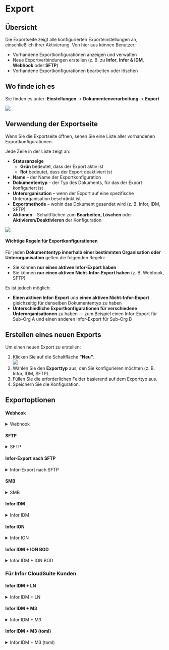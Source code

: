 # Export

## Übersicht

Die Exportseite zeigt alle konfigurierten Exporteinstellungen an, einschließlich ihrer Aktivierung. Von hier aus können Benutzer:

* Vorhandene Exportkonfigurationen anzeigen und verwalten
* Neue Exportverbindungen erstellen (z. B. zu **Infor**, **Infor & IDM**, **Webhook** oder **SFTP**)
* Vorhandene Exportkonfigurationen bearbeiten oder löschen

## Wo finde ich es

Sie finden es unter: **Einstellungen** → **Dokumentenverarbeitung** → **Export**

![](https://docs.docbits.com/~gitbook/image?url=https%3A%2F%2F578966019-files.gitbook.io%2F%7E%2Ffiles%2Fv0%2Fb%2Fgitbook-x-prod.appspot.com%2Fo%2Fspaces%252FT2n2w4uDCJvv7CJ5zrdk%252Fuploads%252Fn6ldlcI2sVUEgDdWb9U4%252Fimage.png%3Falt%3Dmedia%26token%3D8368818d-c899-4bee-ad21-a631d6be5c20\&width=768\&dpr=4\&quality=100\&sign=fbfcbd0c\&sv=2)

## **Verwendung der Exportseite**

Wenn Sie die Exportseite öffnen, sehen Sie eine Liste aller vorhandenen Exportkonfigurationen.

Jede Zeile in der Liste zeigt an:

* **Statusanzeige**
  * **Grün** bedeutet, dass der Export aktiv ist
  * **Rot** bedeutet, dass der Export deaktiviert ist
* **Name** – der Name der Exportkonfiguration
* **Dokumententyp** – der Typ des Dokuments, für das der Export konfiguriert ist
* **Unterorganisation** – wenn der Export auf eine spezifische Unterorganisation beschränkt ist
* **Exportmethode** – wohin das Dokument gesendet wird (z. B. Infor, IDM, SFTP)
* **Aktionen** – Schaltflächen zum **Bearbeiten, Löschen** oder **Aktivieren/Deaktivieren** der Konfiguration

![](https://docs.docbits.com/~gitbook/image?url=https%3A%2F%2F578966019-files.gitbook.io%2F%7E%2Ffiles%2Fv0%2Fb%2Fgitbook-x-prod.appspot.com%2Fo%2Fspaces%252FT2n2w4uDCJvv7CJ5zrdk%252Fuploads%252FyN87I5gzXxwGoAqC6zMF%252Fimage.png%3Falt%3Dmedia%26token%3D7df9d573-7e57-4ace-99c6-15a83691b926\&width=768\&dpr=4\&quality=100\&sign=6221cb80\&sv=2)

#### **Wichtige Regeln für Exportkonfigurationen**

Für jeden **Dokumententyp innerhalb einer bestimmten Organisation oder Unterorganisation** gelten die folgenden Regeln:

* Sie können **nur einen aktiven Infor-Export haben**
* Sie können **nur einen aktiven Nicht-Infor-Export haben** (z. B. Webhook, SFTP)

Es ist jedoch möglich:

* **Einen aktiven Infor-Export** _und_ **einen aktiven Nicht-Infor-Export** gleichzeitig für denselben Dokumententyp zu haben
* **Unterschiedliche Exportkonfigurationen für verschiedene Unterorganisationen** zu haben — zum Beispiel einen Infor-Export für Sub-Org A und einen anderen Infor-Export für Sub-Org B

## **Erstellen eines neuen Exports**

Um einen neuen Export zu erstellen:

1. Klicken Sie auf die Schaltfläche **"Neu"**.\
   &#x20;![](https://docs.docbits.com/~gitbook/image?url=https%3A%2F%2F578966019-files.gitbook.io%2F%7E%2Ffiles%2Fv0%2Fb%2Fgitbook-x-prod.appspot.com%2Fo%2Fspaces%252FT2n2w4uDCJvv7CJ5zrdk%252Fuploads%252FTsHrIAUpe7EqenIzNAaJ%252Fimage.png%3Falt%3Dmedia%26token%3Dd2dbc996-b129-443c-a8df-9927a6f43a36\&width=300\&dpr=4\&quality=100\&sign=8769c331\&sv=2)
2. Wählen Sie den **Exporttyp** aus, den Sie konfigurieren möchten (z. B. Infor, IDM, SFTP).
3. Füllen Sie die erforderlichen Felder basierend auf dem Exporttyp aus.
4. Speichern Sie die Konfiguration.

## Exportoptionen

#### Webhook

<details>

<summary>Webhook</summary>

![](https://docs.docbits.com/~gitbook/image?url=https%3A%2F%2F578966019-files.gitbook.io%2F%7E%2Ffiles%2Fv0%2Fb%2Fgitbook-x-prod.appspot.com%2Fo%2Fspaces%252FT2n2w4uDCJvv7CJ5zrdk%252Fuploads%252FCwXUqFdCbRI5lRW49ymw%252Fimage.png%3Falt%3Dmedia%26token%3D798c0f40-6c4a-4650-9320-af2c17634fe9\&width=768\&dpr=4\&quality=100\&sign=15836833\&sv=2)

#### **Feldbeschreibungen**

* **Titel** Der Name der Exportkonfiguration. Dies wird in der Exportliste angezeigt.
* **Unterorganisation** _(optional)_ Ein Dropdown mit allen verfügbaren Unterorganisationen.
  * Wenn leer gelassen: gilt für die Hauptorganisation.
  * Wenn ausgewählt: gilt der Export nur für die ausgewählte Unterorganisation.
* **Dokumententyp** Dropdown-Liste aller verfügbaren Dokumententypen. Dies bestimmt, auf welchen Dokumenttyp diese Exportkonfiguration angewendet wird.
* **Export-URL** Die Ziel-URL, wohin das Dokument exportiert werden soll.

</details>

#### SFTP

<details>

<summary>SFTP</summary>

![](https://docs.docbits.com/~gitbook/image?url=https%3A%2F%2F578966019-files.gitbook.io%2F%7E%2Ffiles%2Fv0%2Fb%2Fgitbook-x-prod.appspot.com%2Fo%2Fspaces%252FT2n2w4uDCJvv7CJ5zrdk%252Fuploads%252FzwUCWTdFETTvuTGl8qAn%252Fimage.png%3Falt%3Dmedia%26token%3D3f94b210-0128-4710-ae69-150a1363ce49\&width=768\&dpr=4\&quality=100\&sign=4ecd353\&sv=2)



#### **Feldbeschreibungen**

* **Titel** Der Name der Exportkonfiguration. Dies wird in der Exportliste angezeigt.
* **Unterorganisation** _(optional)_ Ein Dropdown mit allen verfügbaren Unterorganisationen.
  * Wenn leer gelassen: gilt für die Hauptorganisation.
  * Wenn ausgewählt: gilt der Export nur für die ausgewählte Unterorganisation.
* **Dokumententyp** Dropdown-Liste aller verfügbaren Dokumententypen. Dies bestimmt, auf welchen Dokumenttyp diese Exportkonfiguration angewendet wird.
* **Benutzername** Der Benutzername, der zur Authentifizierung gegen den SFTP-Server verwendet wird.
* **Passwort** Das entsprechende Passwort für das SFTP-Konto. Stellen Sie sicher, dass das Konto Schreibzugriff auf den angegebenen Ordner hat.
* **Server-URL** Der Hostname oder die IP-Adresse des Ziel-SFTP-Servers.
* **Port** Der Port, der zur Verbindung mit dem SFTP-Server verwendet wird.
* **Ordner** Der Pfad auf dem SFTP-Server, wohin Dokumente hochgeladen werden sollen (z. B. `/eingehend/rechnungen/`). Muss existieren und beschreibbar sein.
*   **XSLT-Datei (Optional)**

    Die **XSLT-Datei** ermöglicht die Transformation des Standard-DocBits-Exportformats.

    * **Wann zu verwenden:** Nur wenn das empfangende System eine andere Struktur oder spezifische Formatierung erfordert, die sich vom Standard-DocBits-Format unterscheidet.
    * **Leer lassen**, wenn das Standardexportformat den Anforderungen entspricht.

</details>

#### Infor-Export nach SFTP

<details>

<summary>Infor-Export nach SFTP</summary>

![](https://docs.docbits.com/~gitbook/image?url=https%3A%2F%2F578966019-files.gitbook.io%2F%7E%2Ffiles%2Fv0%2Fb%2Fgitbook-x-prod.appspot.com%2Fo%2Fspaces%252FT2n2w4uDCJvv7CJ5zrdk%252Fuploads%252FU0W4Qdy7ZlNoCn3E9wX5%252Fimage.png%3Falt%3Dmedia%26token%3D33673a12-55c4-479b-8ca8-b7c95e7a6a89\&width=768\&dpr=4\&quality=100\&sign=4af07f48\&sv=2)

#### **Feldbeschreibungen**

* **Titel** Der Name der Exportkonfiguration. Dies wird in der Exportliste angezeigt.
* **Unterorganisation** _(optional)_ Ein Dropdown mit allen verfügbaren Unterorganisationen.
  * Wenn leer gelassen: gilt für die Hauptorganisation.
  * Wenn ausgewählt: gilt der Export nur für die ausgewählte Unterorganisation.
* **Dokumententyp** Dropdown-Liste aller verfügbaren Dokumententypen. Dies bestimmt, auf welchen Dokumenttyp diese Exportkonfiguration angewendet wird.
* **IDM-Mapping-Datei** Wählen Sie eine Mapping-Datei aus dem Dateimanager aus. [Benötigen Sie Hilfe bei der Erstellung? Sehen Sie sich den IDM-Mapping-Leitfaden an](https://docs.docbits.com/infor-integration-and-configuration/exporting-to-infor/creating-an-idm-mapping-file)
* **BOD-Mapping-Datei** Wählen Sie eine Mapping-Datei aus dem Dateimanager aus. [Benötigen Sie Hilfe bei der Erstellung? Sehen Sie sich den BOD-Mapping-Leitfaden an](https://docs.docbits.com/infor-integration-and-configuration/exporting-to-infor/creating-a-bod-mapping-file)
* **Ordner** Der Pfad auf dem SFTP-Server, wohin Dokumente hochgeladen werden sollen (z. B. `/eingehend/rechnungen/`). Muss existieren und beschreibbar sein.

</details>

#### **SMB**

<details>

<summary>SMB</summary>

![](https://docs.docbits.com/~gitbook/image?url=https%3A%2F%2F578966019-files.gitbook.io%2F%7E%2Ffiles%2Fv0%2Fb%2Fgitbook-x-prod.appspot.com%2Fo%2Fspaces%252FT2n2w4uDCJvv7CJ5zrdk%252Fuploads%252F6e4B9BWQWgHvcHhduXKb%252Fimage.png%3Falt%3Dmedia%26token%3D09e9534e-9268-4221-bd7b-89b621c80670\&width=768\&dpr=4\&quality=100\&sign=b03835a\&sv=2)



#### **Feldbeschreibungen**

* **Titel** Der Name der Exportkonfiguration. Dies wird in der Exportliste angezeigt.
* **Unterorganisation** _(optional)_ Ein Dropdown mit allen verfügbaren Unterorganisationen.
  * Wenn leer gelassen: gilt für die Hauptorganisation.
  * Wenn ausgewählt: gilt der Export nur für die ausgewählte Unterorganisation.
* **Dokumententyp** Dropdown-Liste aller verfügbaren Dokumententypen. Dies bestimmt, auf welchen Dokumenttyp diese Exportkonfiguration angewendet wird.
* **Benutzername** Der Benutzername, der zur Verbindung mit dem SMB-Share verwendet wird.
* **Passwort** Das entsprechende Passwort für die SMB-Authentifizierung.
* **Server-URL** Die Adresse des SMB-Servers.
* **Port** Portnummer, die zum Zugriff auf den SMB-Share verwendet wird.
* **Ordner** Der Ordnerpfad innerhalb des SMB-Shares, wohin Dokumente gespeichert werden sollen (z. B. `/eingehend/rechnungen/`). Muss existieren und beschreibbar sein.
*   **JPL-Mapping-Datei (Optional)**

    Die **JPL-Datei** wird verwendet, um eine Transformation der exportierten Daten vorzunehmen, bevor sie in den SMB-Share geschrieben werden.

    * **Wann zu verwenden:** Nur wenn die exportierten Dokumentendaten angepasst werden müssen, um dem externen Format oder den Systemerwartungen zu entsprechen.
    * **Leer lassen**, wenn keine Transformation erforderlich ist.

</details>

#### **Infor IDM**

<details>

<summary>Infor IDM</summary>

![](https://docs.docbits.com/~gitbook/image?url=https%3A%2F%2F578966019-files.gitbook.io%2F%7E%2Ffiles%2Fv0%2Fb%2Fgitbook-x-prod.appspot.com%2Fo%2Fspaces%252FT2n2w4uDCJvv7CJ5zrdk%252Fuploads%252FQ1AtdmTRZr1sGkH6oLwP%252Fimage.png%3Falt%3Dmedia%26token%3D720a4184-3f91-4b70-b3da-b846f3cce030\&width=768\&dpr=4\&quality=100\&sign=dc678c2c\&sv=2)

#### **Feldbeschreibungen**

* **Titel** Der Name der Exportkonfiguration. Dies wird in der Exportliste angezeigt.
* **Unterorganisation** _(optional)_ Ein Dropdown mit allen verfügbaren Unterorganisationen.
  * Wenn leer gelassen: gilt für die Hauptorganisation.
  * Wenn ausgewählt: gilt der Export nur für die ausgewählte Unterorganisation.
* **Dokumententyp** Dropdown-Liste aller verfügbaren Dokumententypen. Dies bestimmt, auf welchen Dokumenttyp diese Exportkonfiguration angewendet wird.
* **ION-Mapping-Datei** Wählen Sie eine Mapping-Datei aus dem Dateimanager aus.
* **IDM-Mapping-Datei** Wählen Sie eine Mapping-Datei aus dem Dateimanager aus. [Benötigen Sie Hilfe bei der Erstellung? Sehen Sie sich den IDM-Mapping-Leitfaden an](https://docs.docbits.com/infor-integration-and-configuration/exporting-to-infor/creating-an-idm-mapping-file)
* **Cloud / On-Prem-Umschalter** Ein Schalter, um den Infor-Bereitstellungstyp anzugeben:
  * **Cloud**: Wählen Sie dies, wenn Sie ein Infor CloudSuite-Kunde sind.
  * **On-Prem**: Wählen Sie dies, wenn Infor selbst gehostet ist.

</details>

#### **Infor ION**

<details>

<summary>Infor ION</summary>



![](https://docs.docbits.com/~gitbook/image?url=https%3A%2F%2F578966019-files.gitbook.io%2F%7E%2Ffiles%2Fv0%2Fb%2Fgitbook-x-prod.appspot.com%2Fo%2Fspaces%252FT2n2w4uDCJvv7CJ5zrdk%252Fuploads%252FcYDXwDYH4RSc5vcY4fmr%252Fimage.png%3Falt%3Dmedia%26token%3Da9cfac80-9795-4e8f-a664-e268c9b4856c\&width=768\&dpr=4\&quality=100\&sign=5a4b0bd0\&sv=2)

#### **Feldbeschreibungen**

* **Titel** Der Name der Exportkonfiguration. Dies wird in der Exportliste angezeigt.
* **Unterorganisation** _(optional)_ Ein Dropdown mit allen verfügbaren Unterorganisationen.
  * Wenn leer gelassen: gilt für die Hauptorganisation.
  * Wenn ausgewählt: gilt der Export nur für die ausgewählte Unterorganisation.
* **Dokumententyp** Dropdown-Liste aller verfügbaren Dokumententypen. Dies bestimmt, auf welchen Dokumententyp diese Exportkonfiguration angewendet wird.
* **ION-Mapping-Datei** Wählen Sie eine Mapping-Datei aus dem Dateimanager aus.
* **BOD-Mapping-Datei** Wählen Sie eine Mapping-Datei aus dem Dateimanager aus. [Brauchen Sie Hilfe bei der Erstellung? Sehen Sie sich den BOD-Mapping-Leitfaden an](https://docs.docbits.com/infor-integration-and-configuration/exporting-to-infor/creating-a-bod-mapping-file)
* **Cloud / On-Prem-Umschalter** Ein Schalter, um den Infor-Bereitstellungstyp anzugeben:
  * **Cloud**: Wählen Sie dies, wenn Sie ein Infor CloudSuite-Kunde sind.
  * **On-Prem**: Wählen Sie dies, wenn Infor selbst gehostet wird.

</details>

#### Infor IDM + ION BOD

<details>

<summary>Infor IDM + ION BOD</summary>



![](https://docs.docbits.com/~gitbook/image?url=https%3A%2F%2F578966019-files.gitbook.io%2F%7E%2Ffiles%2Fv0%2Fb%2Fgitbook-x-prod.appspot.com%2Fo%2Fspaces%252FT2n2w4uDCJvv7CJ5zrdk%252Fuploads%252FY13EX2xxOKLZzliAAHB0%252Fimage.png%3Falt%3Dmedia%26token%3D94335922-6342-405f-8c6d-29fdf2f31a2e\&width=768\&dpr=4\&quality=100\&sign=c0322806\&sv=2)

#### **Feldbeschreibungen**

* **Titel** Der Name der Exportkonfiguration. Dies wird in der Exportliste angezeigt.
* **Unterorganisation** _(optional)_ Ein Dropdown mit allen verfügbaren Unterorganisationen.
  * Wenn leer gelassen: gilt für die Hauptorganisation.
  * Wenn ausgewählt: gilt der Export nur für die ausgewählte Unterorganisation.
* **Dokumenttyp** Dropdown-Liste aller verfügbaren Dokumenttypen. Dies bestimmt, auf welchen Dokumenttyp diese Exportkonfiguration angewendet wird.
* **ION-Mapping-Datei** Wählen Sie eine Mapping-Datei aus dem Dateimanager aus.
* **IDM-Mapping-Datei** Wählen Sie eine Mapping-Datei aus dem Dateimanager aus. [Brauchen Sie Hilfe bei der Erstellung? Sehen Sie sich den IDM-Mapping-Leitfaden an](https://docs.docbits.com/infor-integration-and-configuration/exporting-to-infor/creating-an-idm-mapping-file)
* **BOD-Mapping-Datei** Wählen Sie eine Mapping-Datei aus dem Dateimanager aus. [Brauchen Sie Hilfe bei der Erstellung? Sehen Sie sich den BOD-Mapping-Leitfaden an](https://docs.docbits.com/infor-integration-and-configuration/exporting-to-infor/creating-a-bod-mapping-file)
* **Cloud / On-Prem-Umschalter** Ein Schalter, um den Infor-Bereitstellungstyp anzugeben:
  * **Cloud**: Wählen Sie dies, wenn Sie ein Infor CloudSuite-Kunde sind.
  * **On-Prem**: Wählen Sie dies, wenn Infor selbst gehostet wird.

</details>

### Für Infor CloudSuite Kunden

#### Infor IDM + LN

<details>

<summary>Infor IDM + LN</summary>



![](https://docs.docbits.com/~gitbook/image?url=https%3A%2F%2F578966019-files.gitbook.io%2F%7E%2Ffiles%2Fv0%2Fb%2Fgitbook-x-prod.appspot.com%2Fo%2Fspaces%252FT2n2w4uDCJvv7CJ5zrdk%252Fuploads%252F4SfGDqhA4KDrPfJ5vcsT%252Fimage.png%3Falt%3Dmedia%26token%3D4833c0dc-af8b-48a1-a977-6cc8ded20277\&width=768\&dpr=4\&quality=100\&sign=6301596\&sv=2)

#### **Feldbeschreibungen**

* **Titel** Der Name der Exportkonfiguration. Dies wird in der Exportliste angezeigt.
* **Unterorganisation** _(optional)_ Ein Dropdown mit allen verfügbaren Unterorganisationen.
  * Wenn leer gelassen: gilt für die Hauptorganisation.
  * Wenn ausgewählt: gilt der Export nur für die gewählte Unterorganisation.
* **Dokumenttyp** Dropdown-Liste aller verfügbaren Dokumenttypen. Dies bestimmt, auf welchen Dokumenttyp diese Exportkonfiguration angewendet wird.
* **ION-Mapping-Datei** Wählen Sie eine Mapping-Datei aus dem Dateimanager aus.
* **IDM-Mapping-Datei** Wählen Sie eine Mapping-Datei aus dem Dateimanager aus. [Brauchen Sie Hilfe bei der Erstellung? Sehen Sie sich den IDM-Mapping-Leitfaden an](https://docs.docbits.com/infor-integration-and-configuration/exporting-to-infor/creating-an-idm-mapping-file)
* **LN-Mapping-Datei** Wählen Sie eine Mapping-Datei aus dem Dateimanager aus. [Brauchen Sie Hilfe bei der Erstellung? Sehen Sie sich das LN-Mapping-Beispiel an](https://docs.docbits.com/infor-integration-and-configuration/exporting-to-infor/ln/example-export-ln)

</details>

#### Infor IDM + M3

<details>

<summary>Infor IDM + M3</summary>



![](https://docs.docbits.com/~gitbook/image?url=https%3A%2F%2F578966019-files.gitbook.io%2F%7E%2Ffiles%2Fv0%2Fb%2Fgitbook-x-prod.appspot.com%2Fo%2Fspaces%252FT2n2w4uDCJvv7CJ5zrdk%252Fuploads%252FAN4T0aQEoogbUA8PUgy9%252Fimage.png%3Falt%3Dmedia%26token%3Da2b91153-858f-4711-abcc-4ed7ad60d49a\&width=768\&dpr=4\&quality=100\&sign=bb6bda83\&sv=2)

#### **Feldbeschreibungen**

* **Titel** Der Name der Exportkonfiguration. Dies wird in der Exportliste angezeigt.
* **Unterorganisation** _(optional)_ Ein Dropdown mit allen verfügbaren Unterorganisationen.
  * Wenn leer gelassen: gilt für die Hauptorganisation.
  * Wenn ausgewählt: gilt der Export nur für die ausgewählte Unterorganisation.
* **Dokumententyp** Dropdown-Liste aller verfügbaren Dokumententypen. Dies bestimmt, auf welchen Dokumententyp diese Exportkonfiguration angewendet wird.
* **ION-Mapping-Datei** Wählen Sie eine Mapping-Datei aus dem Dateimanager aus.
* **IDM-Mapping-Datei** Wählen Sie eine Mapping-Datei aus dem Dateimanager aus. [Brauchen Sie Hilfe bei der Erstellung? Sehen Sie sich den IDM-Mapping-Leitfaden an](https://docs.docbits.com/infor-integration-and-configuration/exporting-to-infor/creating-an-idm-mapping-file)
* **M3-Mapping-Datei** Wählen Sie eine Mapping-Datei aus dem Dateimanager aus. [Brauchen Sie Hilfe bei der Erstellung? Sehen Sie sich das M3-Mapping-Beispiel an](https://docs.docbits.com/infor-integration-and-configuration/exporting-to-infor/m3/example-export-m3)

</details>

#### Infor IDM + M3 (toml)

<details>

<summary>Infor IDM + M3 (toml)</summary>



![](https://docs.docbits.com/~gitbook/image?url=https%3A%2F%2F578966019-files.gitbook.io%2F%7E%2Ffiles%2Fv0%2Fb%2Fgitbook-x-prod.appspot.com%2Fo%2Fspaces%252FT2n2w4uDCJvv7CJ5zrdk%252Fuploads%252FCdoduCkkbnomw3ahZgul%252Fimage.png%3Falt%3Dmedia%26token%3D4e5c7d08-5eaf-4c3e-9918-5cce58d8e3b3\&width=768\&dpr=4\&quality=100\&sign=e984c4e0\&sv=2)

#### **Feldbeschreibungen**

* **Titel** Der Name der Exportkonfiguration. Dies wird in der Exportliste angezeigt.
* **Unterorganisation** _(optional)_ Ein Dropdown mit allen verfügbaren Unterorganisationen.
  * Wenn leer gelassen: gilt für die Hauptorganisation.
  * Wenn ausgewählt: gilt der Export nur für die ausgewählte Unterorganisation.
* **Dokumententyp** Dropdown-Liste aller verfügbaren Dokumententypen. Dies bestimmt, auf welchen Dokumententyp diese Exportkonfiguration angewendet wird.
* **ION-Mapping-Datei** Wählen Sie eine Mapping-Datei aus dem Dateimanager aus.
* **IDM-Mapping-Datei** Wählen Sie eine Mapping-Datei aus dem Dateimanager aus. [Brauchen Sie Hilfe bei der Erstellung? Sehen Sie sich den IDM-Mapping-Leitfaden an](https://docs.docbits.com/infor-integration-and-configuration/exporting-to-infor/creating-an-idm-mapping-file)
* **M3 toml-Mapping-Datei** Wählen Sie eine Mapping-Datei aus dem Dateimanager aus oder verwenden Sie die Option Toml auswählen, um ein mit dem Regel-Manager erstelltes toml zu verwenden. [Brauchen Sie Hilfe bei der Erstellung? Sehen Sie sich den Regel-Manager-Leitfaden an](https://docs.docbits.com/administration-and-setup/settings/document-processing/rule-manager)

</details>
